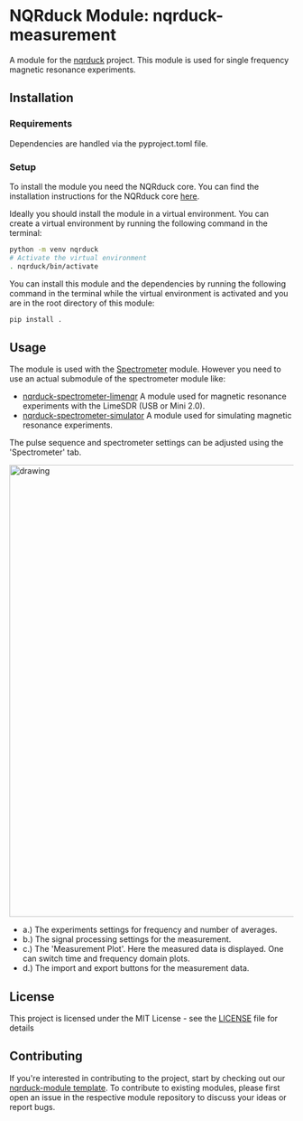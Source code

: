 # NQRduck Module: nqrduck-measurement

A module for the [nqrduck](https://github.com/nqrduck/nqrduck) project. This module is used for single frequency magnetic resonance experiments.

## Installation

### Requirements
Dependencies are handled via the pyproject.toml file.

### Setup
To install the module you need the NQRduck core. You can find the installation instructions for the NQRduck core [here](https://github.com/nqrduck/nqrduck).

Ideally you should install the module in a virtual environment. You can create a virtual environment by running the following command in the terminal:
```bash
python -m venv nqrduck
# Activate the virtual environment
. nqrduck/bin/activate
```

You can install this module and the dependencies by running the following command in the terminal while the virtual environment is activated and you are in the root directory of this module:
```bash
pip install .
```

## Usage
The module is used with the [Spectrometer](https://github.com/nqrduck/nqrduck-spectrometer) module. However you need to use an actual submodule of the spectrometer module like:

- [nqrduck-spectrometer-limenqr](https://github.com/nqrduck/nqrduck-spectrometer-limenqr) A module used for magnetic resonance experiments with the LimeSDR (USB or Mini 2.0).
- [nqrduck-spectrometer-simulator](https://github.com/nqrduck/nqrduck-spectrometer-simulator) A module used for simulating magnetic resonance experiments.

The pulse sequence and spectrometer settings can be adjusted using the 'Spectrometer' tab. 

<img src="docs/img/measurement_ui_labeled_v2.png" alt="drawing" width="800">

- a.) The experiments settings for frequency and number of averages.
- b.) The signal processing settings for the measurement.
- c.) The 'Measurement Plot'. Here the measured data is displayed. One can switch time and frequency domain plots.
- d.) The import and export buttons for the measurement data.

## License
This project is licensed under the MIT License - see the [LICENSE](LICENSE) file for details

## Contributing
If you're interested in contributing to the project, start by checking out our [nqrduck-module template](https://github.com/nqrduck/nqrduck-module). To contribute to existing modules, please first open an issue in the respective module repository to discuss your ideas or report bugs.
